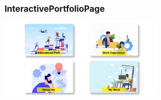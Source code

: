 # InteractivePortfolioPage

![alt text](https://github.com/ErikOnd/InteractivePortfolioPage/blob/master/screenshot.png?raw=true)
